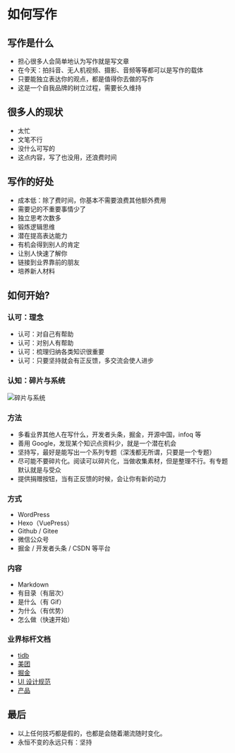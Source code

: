 
# 如何写作


## 写作是什么

- 担心很多人会简单地认为写作就是写文章
- 在今天：拍抖音、无人机视频、摄影、音频等等都可以是写作的载体
- 只要能独立表达你的观点，都是值得你去做的写作
- 这是一个自我品牌的树立过程，需要长久维持

## 很多人的现状

- 太忙
- 文笔不行
- 没什么可写的
- 这点内容，写了也没用，还浪费时间


## 写作的好处

- 成本低：除了费时间，你基本不需要浪费其他额外费用
- 需要记的不重要事情少了
- 独立思考次数多
- 锻炼逻辑思维
- 潜在提高表达能力
- 有机会得到别人的肯定
- 让别人快速了解你
- 链接到业界靠前的朋友
- 培养新人材料



## 如何开始?


### 认可：理念

- 认可：对自己有帮助
- 认可：对别人有帮助
- 认可：梳理归纳各类知识很重要
- 认可：只要坚持就会有正反馈，多交流会使人进步

### 认知：碎片与系统

![碎片与系统](https://openfilecdn.upupmo.com/upupmo-article/old-youmeek/read-write.png)


### 方法

- 多看业界其他人在写什么，开发者头条，掘金，开源中国，infoq 等
- 善用 Google，发现某个知识点资料少，就是一个潜在机会
- 坚持写，最好是能写出一个系列专题（深浅都无所谓，只要是一个专题）
- 尽可能不要碎片化。阅读可以碎片化，当做收集素材，但是整理不行。有专题默认就是与受众
- 提供捐赠按钮，当有正反馈的时候，会让你有新的动力


### 方式

- WordPress
- Hexo（VuePress）
- Github / Gitee
- 微信公众号
- 掘金 / 开发者头条 / CSDN 等平台


### 内容

- Markdown
- 有目录（有层次）
- 是什么（有 Gif）
- 为什么（有优势）
- 怎么做（快速开始）


### 业界标杆文档


- [tidb](https://pingcap.com/docs-cn/v3.0/overview/)
- [美团](https://tech.meituan.com/2019/03/07/open-source-project-leaf.html)
- [掘金](https://juejin.im/book/5c90640c5188252d7941f5bb/section/5c90640c5188252d8f630676)
- [UI 设计规范](http://t.cn/AiYEc9QJ)
- [产品](http://www.woshipm.com/pd/977771.html)


## 最后

- 以上任何技巧都是假的，也都是会随着潮流随时变化。
- 永恒不变的永远只有：坚持

